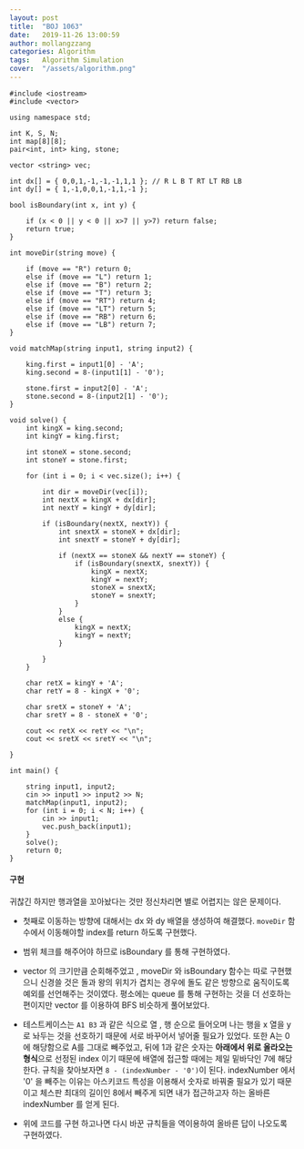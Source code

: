 ```yaml
---
layout: post
title:  "BOJ 1063"
date:   2019-11-26 13:00:59
author: mollangzzang
categories: Algorithm
tags:	Algorithm Simulation
cover:  "/assets/algorithm.png"
---
```


```
#include <iostream>
#include <vector>

using namespace std;

int K, S, N;
int map[8][8];
pair<int, int> king, stone;

vector <string> vec;

int dx[] = { 0,0,1,-1,-1,-1,1,1 }; // R L B T RT LT RB LB
int dy[] = { 1,-1,0,0,1,-1,1,-1 };

bool isBoundary(int x, int y) {

	if (x < 0 || y < 0 || x>7 || y>7) return false;
	return true;
}

int moveDir(string move) {

	if (move == "R") return 0;
	else if (move == "L") return 1;
	else if (move == "B") return 2;
	else if (move == "T") return 3;
	else if (move == "RT") return 4;
	else if (move == "LT") return 5;
	else if (move == "RB") return 6;
	else if (move == "LB") return 7;
}

void matchMap(string input1, string input2) {

	king.first = input1[0] - 'A';
	king.second = 8-(input1[1] - '0');
	
	stone.first = input2[0] - 'A';
	stone.second = 8-(input2[1] - '0');
}

void solve() {
	int kingX = king.second;
	int kingY = king.first;

	int stoneX = stone.second;
	int stoneY = stone.first;

	for (int i = 0; i < vec.size(); i++) {

		int dir = moveDir(vec[i]);
		int nextX = kingX + dx[dir];
		int nextY = kingY + dy[dir];

		if (isBoundary(nextX, nextY)) {
			int snextX = stoneX + dx[dir];
			int snextY = stoneY + dy[dir];

			if (nextX == stoneX && nextY == stoneY) {
				if (isBoundary(snextX, snextY)) {
					kingX = nextX;
					kingY = nextY;
					stoneX = snextX;
					stoneY = snextY;
				}
			}
			else {
				kingX = nextX;
				kingY = nextY;
			}

		}
	}

	char retX = kingY + 'A';
	char retY = 8 - kingX + '0';

	char sretX = stoneY + 'A';
	char sretY = 8 - stoneX + '0';

	cout << retX << retY << "\n";
	cout << sretX << sretY << "\n";

}

int main() {

	string input1, input2;
	cin >> input1 >> input2 >> N;
	matchMap(input1, input2);
	for (int i = 0; i < N; i++) {
		cin >> input1;
		vec.push_back(input1);
	}
	solve();
	return 0;
}
```

#### 구현

귀찮긴 하지만 행과열을 꼬아놨다는 것만 정신차리면 별로 어렵지는 않은 문제이다.

- 첫째로 이동하는 방향에 대해서는 dx 와 dy 배열을 생성하여 해결했다. `moveDir` 함수에서 이동해야할 index를 return 하도록 구현했다.

- 범위 체크를 해주어야 하므로 isBoundary 를 통해 구현하였다.

- vector 의 크기만큼 순회해주었고 , moveDir 와 isBoundary 함수는 따로 구현했으니 신경쓸 것은 돌과 왕의 위치가 겹치는 경우에 돌도 같은 방향으로 움직이도록 예외를 선언해주는 것이였다. 평소에는 queue 를 통해 구현하는 것을 더 선호하는 편이지만 vector 를 이용하여 BFS 비슷하게 풀어보았다.

- 테스트케이스는 `A1 B3` 과 같은 식으로 열 , 행 순으로 들어오며 나는 행을 x 열을 y로 놔두는 것을 선호하기 때문에 서로 바꾸어서 넣어줄 필요가 있었다. 또한 A는 0에 해당함으로 A를 그대로 빼주었고, 뒤에 1과 같은 숫자는 **아래에서 위로 올라오는 형식**으로 선정된 index 이기 때문에 배열에 접근할 때에는 제일 밑바닥인 7에 해당한다. 규칙을 찾아보자면 `8 - (indexNumber - '0')`이 된다. indexNumber 에서 '0' 을 빼주는 이유는 아스키코드 특성을 이용해서 숫자로 바꿔줄 필요가 있기 때문이고 체스판 최대의 길이인 8에서 빼주게 되면 내가 접근하고자 하는 올바른 indexNumber 를 얻게 된다.

- 위에 코드를 구현 하고나면 다시 바꾼 규칙들을 역이용하여 올바른 답이 나오도록 구현하였다.